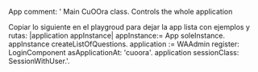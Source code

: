 App comment: '
Main CuOOra class. Controls the whole application

Copiar lo siguiente en el playgroud para dejar la app lista con ejemplos y rutas:
|application appInstance|
appInstance:= App soleInstance.
appInstance createListOfQuestions.
application := WAAdmin register: LoginComponent asApplicationAt: 'cuoora'.
application sessionClass: SessionWithUser.'.